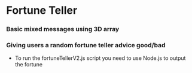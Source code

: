 # Fortune Teller

### Basic mixed messages using 3D array

### Giving users a random fortune teller advice good/bad

- To run the fortuneTellerV2.js script you need to use Node.js to output the fortune
